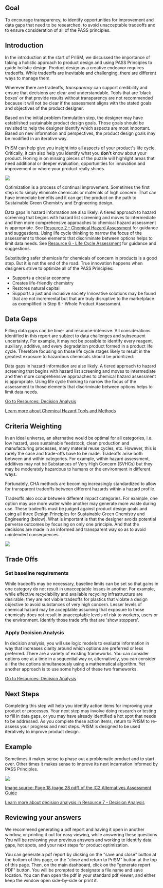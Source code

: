 ## Goal
To encourage transparency, to identify opportunities for improvement and data gaps that need to be researched, to avoid unacceptable tradeoffs and to ensure consideration of all of the PASS principles. 

## Introduction
In the introduction at the start of PrISM, we discussed the importance of taking a holistic approach to product design and using PASS Principles to guide holistic design. Product design as a creative endeavor requires tradeoffs. While tradeoffs are inevitable and challenging, there are different ways to manage them.

Wherever there are tradeoffs, *transparency* can support credibility and ensure that decisions are clear and understandable. Tools that are ‘black boxes’ or that provide results without transparency are not recommended because it will not be clear if the assessment aligns with the stated goals and objectives of the product designer. 

Based on the initial problem formulation step, the designer may have established sustainable product design goals. Those goals should be revisited to help the designer identify which aspects are most important. Based on new information and perspectives, the product design goals may be modified in an iterative way.

PrISM can help give you insight into all aspects of your product's life cycle. Critically, it can also help you identify what you **don't** know about your product. Honing in on missing pieces of the puzzle will highlight areas that need additional or deeper evaluation, opportunities for innovation and improvement or where your product really shines.

![](https://raw.githubusercontent.com/NorthwestGreenChemistry/PrISM/develop/app/assets/7-evaluation-and-optimization/path-to-optimization.png)

Optimization is a process of continual improvement. Sometimes the first step is to simply eliminate chemicals or materials of high concern. That can have immediate benefits and it can get the product on the path to Sustainable Green Chemistry and Engineering design.

Data gaps in hazard information are also likely. A tiered approach to hazard screening that begins with hazard list screening and moves to intermediate and then more comprehensive approaches to chemical hazard assessment is appropriate. See [Resource 2 - Chemical Hazard Assessment](https://github.com/NorthwestGreenChemistry/PrISM/blob/develop/app/content/resource2-chemical-hazard-assessment.md) for guidance and suggestions. Using life cycle thinking to narrow the focus of the assessment to those elements that discriminate between options helps to limit data needs. See [Resource 6 - Life Cycle Assessment](https://github.com/NorthwestGreenChemistry/PrISM/blob/develop/app/content/resource6-life-cycle-assessment.md) for guidance and suggestions.

Substituting safer chemicals for chemicals of concern in products is a good step. But it is not the end of the road. True innovation happens when designers strive to optimize all of the PASS Principles:
* Supports a circular economy
* Creates life-friendly chemistry
* Restores natural capital
* Supports a just and inclusive society
Innovative solutions may be found that are not incremental but that are truly disruptive to the marketplace as exemplified in Step 6 - Whole Product Assessment.

## Data Gaps
Filling data gaps can be time- and resource-intensive. All considerations identified in this report are subject to data challenges and subsequent uncertainty. For example, it may not be possible to identify every reagent, auxiliary, additive, and every degradation product formed in a product life cycle. Therefore focusing on those life cycle stages likely to result in the greatest exposure to hazardous chemicals should be prioritized.

Data gaps in hazard information are also likely. A tiered approach to hazard screening that begins with hazard list screening and moves to intermediate and then more comprehensive approaches to chemical hazard assessment is appropriate. Using life cycle thinking to narrow the focus of the assessment to those elements that discriminate between options helps to limit data needs.

[Go to Resources: Decision Analysis](#gid=276830480)

[Learn more about Chemical Hazard Tools and Methods](gid=455887437&range=O3)


## Criteria Weighting 
In an ideal universe, an alternative would be optimal for all categories, i.e. low hazard, uses sustainable feedstock, clean production and manufacturing processes, many material reuse cycles, etc. However, this is rarely the case and trade-offs have to be made. Tradeoffs arise both between and within categories. For example, within hazard assessment, additives may not be Substances of Very High Concern (SVHCs) but they may be moderately hazardous to humans or the environment in different ways.

Fortunately, CHA methods are becoming increasingly standardized to allow for transparent tradeoffs between different hazards within a hazard profile.

Tradeoffs also occur between different impact categories. For example, one option may use more water while another may generate more waste during use. These tradeoffs must be judged against product design goals and using all three Design Principles for Sustainable Green Chemistry and Engineering (below). What is important is that the designer avoids potential perverse outcomes by focusing on only one principle. And that the decisions are made in an informed and transparent way so as to avoid unintended consequences.

![](https://raw.githubusercontent.com/NorthwestGreenChemistry/PrISM/develop/app/assets/7-evaluation-and-optimization/principles-of-sustainable-design.png)


## Trade Offs

### Set baseline requirements
While tradeoffs may be necessary, baseline limits can be set so that gains in one category do not result in unacceptable losses in another. For example, while effective recyclability and available recycling infrastructure are desirable; they are not viable tradeoffs for plastics that violate a design objective to avoid substances of very high concern. Lesser levels of chemical hazard may be acceptable assuming that exposure to those chemicals does not result in unacceptable levels of risk to workers, users or the environment. Identify those trade offs that are 'show stoppers'.

### Apply Decision Analysis
In decision analysis, you will use logic models to evaluate information in way that increases clarity around which options are preferred or less preferred. There are a variety of existing frameworks. You can consider options one at a time in a sequential way or, alternatively, you can consider all the the options simultaneously using a mathematical algorithm. Yet another approach is to use some hybrid of these two frameworks.

[Go to Resources: Decision Analysis](#gid=276830480)

## Next Steps
Completing this step will help you identify action items for improving your product or processes. Your next step may involve doing research or testing to fill in data gaps, or you may have already identified a hot spot that needs to be addressed. As you complete these action items, return to PrISM to re-assess your progress and next steps. PrISM is designed to be used iteratively to improve product design.

## Example
Sometimes it makes sense to phase out a problematic product and to start over. Other times it makes sense to improve its next incarnation informed by PASS Principles.

![](https://raw.githubusercontent.com/NorthwestGreenChemistry/PrISM/develop/app/assets/7-evaluation-and-optimization/decision-logic.png)

[Image source: Page 18 (page 28 pdf) of the IC2 Alternatives Assessment Guide](http://theic2.org/article/download-pdf/file_name/IC2_AA_Guide_Version_1.1.pdf)

[Learn more about decision analysis in Resource 7 - Decision Analysis](https://github.com/NorthwestGreenChemistry/PrISM/blob/develop/app/content/resource7-decision-analysis.md)

## Reviewing your answers

We recommend generating a pdf report and having it open in another window, or printing it out for easy viewing, while answering these questions. You will be reviewing your previous answers and working to identify data gaps, hot spots, and your next steps for product optimization. 

You can generate a pdf report by clicking on the "save and close" button at the bottom of this page, or the "close and return to PrISM" button at the top of this page. Then, on the main dashboard, click on the "generate report PDF" button. You will be prompted to designate a file name and save location. You can then open the pdf in your standard pdf viewer, and either keep the window open side-by-side or print it.